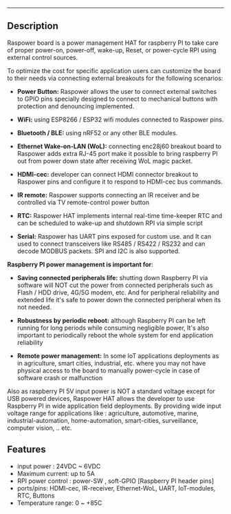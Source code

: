
---


## Description

Raspower board is a power management HAT for raspberry PI to take care of proper power-on, power-off, wake-up, Reset, or power-cycle RPI using external control sources.



To optimize the cost for specific application users can customize the board to their needs via connecting external breakouts for the following scenarios:

- **Power Button:** Raspower allows the user to connect external switches to GPIO pins specially designed to connect to mechanical buttons with protection and denouncing implemented.
- **WiFi:** using ESP8266 / ESP32 wifi modules connected to Raspower pins.
- **Bluetooth / BLE:** using nRF52 or any other BLE modules.
- **Ethernet Wake-on-LAN (WoL):** connecting enc28j60 breakout board to Raspower adds extra RJ-45 port make it possible  to bring raspberry PI out from power down state after receiving WoL magic packet.

- **HDMI-cec:** developer can connect HDMI connector breakout to Raspower pins and configure it to respond to HDMI-cec bus commands.

- **IR remote:** Raspower supports connecting an IR receiver and be controlled via TV remote-control power button 

- **RTC:** Raspower HAT implements internal real-time time-keeper RTC and can be scheduled to wake-up and shutdown RPI via simple script

- **Serial:** Raspower has UART pins exposed for custom use. and It can used to connect transceivers like RS485 / RS422 / RS232 and can decode MODBUS packets. SPI and I2C is also supported.



**Raspberry PI power management is important for**: 

- **Saving connected peripherals life:** shutting down Raspberry PI via software will NOT cut the power from connected peripherals such as Flash / HDD drive, 4G/5G modem, etc. And for peripheral reliability and extended life it's safe to power down the connected peripheral when its not needed.

- **Robustness by periodic reboot:** although Raspberry PI can be left running for long periods while consuming negligible power, It's also important to periodically reboot the whole system for end application reliability

- **Remote power management:** In some IoT applications deployments as in agriculture, smart cities, industrial, etc. where you may not have physical access to the board to manually power-cycle  in case of software crash or malfunction

Also as raspberry PI 5V input power is NOT a standard voltage except for USB powered devices, Raspower HAT allows the developer to use Raspberry PI in wide application field deployments. By providing wide input voltage range for applications like : agriculture, automotive, marine, industrial-automation, home-automation, smart-cities, surveillance, computer vision, .. etc.



## Features

- input power :  24VDC ~ 6VDC
- Maximum current: up to 5A  
- RPI power control : power-SW , soft-GPIO [Raspberry PI header pins] 
- ports/pins: HDMI-cec, IR-receiver, Ethernet-WoL, UART, IoT-modules, RTC, Buttons
- Temperature range: 0 ~ +85C






